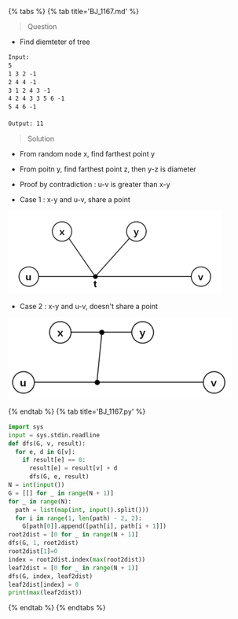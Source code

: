 {% tabs %}
{% tab title='BJ_1167.md' %}

> Question

* Find diemteter of tree

```txt
Input:
5
1 3 2 -1
2 4 4 -1
3 1 2 4 3 -1
4 2 4 3 3 5 6 -1
5 4 6 -1

Output: 11
```

> Solution

* From random node x, find farthest point y
* From poitn y, find farthest point z, then y-z is diameter

* Proof by contradiction : u-v is greater than x-y

* Case 1 : x-y and u-v, share a point

![Case 1](images/20210602_012050.png)

* Case 2 : x-y and u-v, doesn't share a point

![Case 2](images/20210602_012336.png)

{% endtab %}
{% tab title='BJ_1167.py' %}

```py
import sys
input = sys.stdin.readline
def dfs(G, v, result):
  for e, d in G[v]:
    if result[e] == 0:
      result[e] = result[v] + d
      dfs(G, e, result)
N = int(input())
G = [[] for _ in range(N + 1)]
for _ in range(N):
  path = list(map(int, input().split()))
  for i in range(1, len(path) - 2, 2):
    G[path[0]].append([path[i], path[i + 1]])
root2dist = [0 for _ in range(N + 1)]
dfs(G, 1, root2dist)
root2dist[1]=0
index = root2dist.index(max(root2dist))
leaf2dist = [0 for _ in range(N + 1)]
dfs(G, index, leaf2dist)
leaf2dist[index] = 0
print(max(leaf2dist))
```

{% endtab %}
{% endtabs %}
